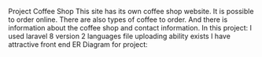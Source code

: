 Project Coffee Shop
This site has its own coffee shop website. It is possible to order online. There are also types of coffee to order. And there is information about the coffee shop and contact information.
In this project:
I used laravel 8 version
2 languages
file uploading ability exists
I have attractive front end
ER Diagram for project:
